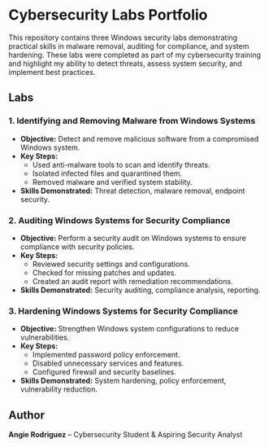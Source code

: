 # Cybersecurity Labs Portfolio

This repository contains three Windows security labs demonstrating practical skills in malware removal, auditing for compliance, and system hardening. These labs were completed as part of my cybersecurity training and highlight my ability to detect threats, assess system security, and implement best practices.

## Labs

### 1. Identifying and Removing Malware from Windows Systems 
- **Objective:** Detect and remove malicious software from a compromised Windows system.
- **Key Steps:**
  - Used anti-malware tools to scan and identify threats.
  - Isolated infected files and quarantined them.
  - Removed malware and verified system stability.
- **Skills Demonstrated:** Threat detection, malware removal, endpoint security.

### 2. Auditing Windows Systems for Security Compliance
- **Objective:** Perform a security audit on Windows systems to ensure compliance with security policies.
- **Key Steps:**
  - Reviewed security settings and configurations.
  - Checked for missing patches and updates.
  - Created an audit report with remediation recommendations.
- **Skills Demonstrated:** Security auditing, compliance analysis, reporting.

### 3. Hardening Windows Systems for Security Compliance
- **Objective:** Strengthen Windows system configurations to reduce vulnerabilities.
- **Key Steps:**
  - Implemented password policy enforcement.
  - Disabled unnecessary services and features.
  - Configured firewall and security baselines.
- **Skills Demonstrated:** System hardening, policy enforcement, vulnerability reduction.


## Author
**Angie Rodriguez** – Cybersecurity Student & Aspiring Security Analyst
